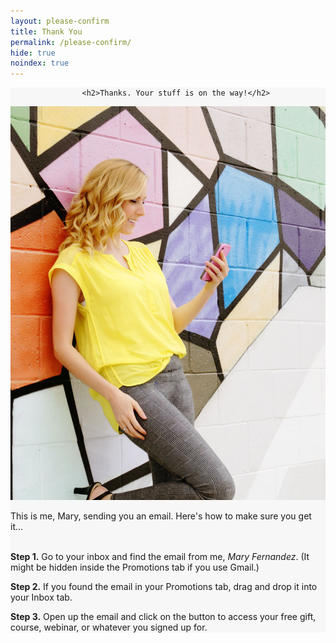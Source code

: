 ```yaml
---
layout: please-confirm
title: Thank You
permalink: /please-confirm/
hide: true
noindex: true
---
```


<div class="padding-regular" style="background:#f7f7f7;">

                    <h2>Thanks. Your stuff is on the way!</h2>


<div class="section group" style="text-align: left;">
    <div class="col span_1_of_2">
        <img src="/img/cellphone-vert.jpg">
    </div> 
    <div class="col span_1_of_2">
        <div class="bubble-left">
        <p style="margin-bottom:0px;">This is me, Mary, sending you an email. Here's how to make sure you get it...</p>
        </div>
        &nbsp;
        <p><strong>Step 1.</strong> Go to your inbox and find the email from me, <em>Mary Fernandez</em>. (It might be hidden inside the Promotions tab if you use Gmail.)</p><p><strong>Step 2.</strong> If you found the email in your Promotions tab, drag and drop it into your Inbox tab.</p><p><strong>Step 3.</strong> Open up the email and click on the button to access your free gift, course, webinar, or whatever you signed up for.</p>
    </div>
</div>
          
        

</div>